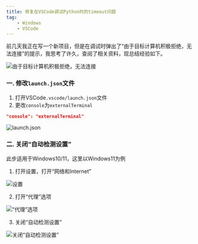 ```yaml
---
title: 修复在VSCode调试Python时的timeout问题
tag: 
    - Windows
    - VSCode
---
```


前几天我正在写一个新项目，但是在调试时弹出了“由于目标计算机积极拒绝，无法连接”的提示，我思考了许久，查阅了相关资料，现总结经验如下。

<!-- more -->

![由于目标计算机积极拒绝，无法连接](https://image.hestudio.net/img/2022/12/11/6395a0a055837.png)

### 一. 修改`launch.json`文件
1. 打开VSCode`.vscode/launch.json`文件
2. 更改`console`为`externalTerminal`
```json
"console": "externalTerminal"
```

![launch.json](https://image.hestudio.net/img/2022/12/11/6395a0a6bb468.png)

### 二. 关闭“自动检测设置”
此步适用于Windows10/11，这里以Windows11为例
1. 打开设置，打开“网络和Internet”

![设置](https://image.hestudio.net/img/2022/12/11/6395a0a20573c.png)

2. 打开“代理”选项

![“代理”选项](https://image.hestudio.net/img/2022/12/11/6395a0a3abb45.png)

3. 关闭“自动检测设置”

![关闭“自动检测设置”](https://image.hestudio.net/img/2022/12/11/6395a0a542201.png)

<Share colorful />
